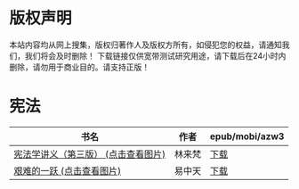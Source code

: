 # 版权声明

本站内容均从网上搜集，版权归著作人及版权方所有，如侵犯您的权益，请通知我们，我们将会及时删除！ 下载链接仅供宽带测试研究用途，请下载后在24小时内删除，请勿用于商业目的。请支持正版！

# 宪法

| 书名 | 作者 | epub/mobi/azw3 |
| --- | --- | --- |
| [宪法学讲义（第三版） (点击查看图片)](https://www.dushupai.com/attachment/2024/06/09/a12437b5346d44c9.jpg) | 林来梵 | [下载](https://url89.ctfile.com/f/31084289-1356990535-066ef2?p=8866) |
| [艰难的一跃 (点击查看图片)](https://www.dushupai.com/attachment/2024/06/01/9bfa146e28621757.jpg) | 易中天 | [下载](https://url89.ctfile.com/f/31084289-1357008709-1e13a7?p=8866) |
